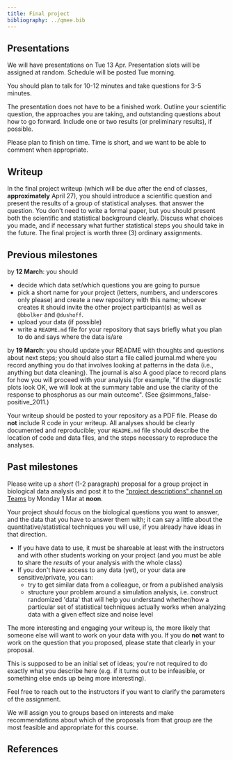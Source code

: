 ```yaml
---
title: Final project
bibliography: ../qmee.bib
---
```


## Presentations

We will have presentations on Tue 13 Apr. Presentation slots will be assigned at random. Schedule will be posted Tue morning.

You should plan to talk for 10-12 minutes and take questions for 3-5 minutes. 

The presentation does not have to be a finished work. Outline your scientific question, the approaches you are taking, and outstanding questions about how to go forward. Include one or two results (or preliminary results), if possible.

Please plan to finish on time. Time is short, and we want to be able to comment when appropriate.

## Writeup 

In the final project writeup (which will be due after the end of classes, **approximately** April 27), you should introduce a scientific question and present the results of a group of statistical analyses. that answer the question. You don't need to write a formal paper, but you should present both the scientific and statistical background clearly. Discuss what choices you made, and if necessary what further statistical steps you should take in the future. The final project is worth three (3) ordinary assignments. 

## Previous milestones

by **12 March**: you should

* decide which data set/which questions you are going to pursue
* pick a short name for your project (letters, numbers, and underscores only please) and create a new repository with this name; whoever creates it should invite the other project participant(s) as well as `@bbolker` and `@dushoff`.
* upload your data (if possible)
* write a `README.md` file for your repository that says briefly what you plan to do and says where the data is/are

by **19 March**: you should update your README with thoughts and questions about next steps; you should also start a file called journal.md where you record anything you do that involves looking at patterns in the data (i.e., anything but data cleaning). The journal is also A good place to record plans for how you will proceed with your analysis (for example, "if the diagnostic plots look OK, we will look at the summary table and use the clarity of the response to phosphorus as our main outcome". (See @simmons_false-positive_2011.)

Your writeup should be posted to your repository as a PDF file. Please do **not** include R code in your writeup. All analyses should be clearly documented and reproducible; your `README.md` file should describe the location of code and data files, and the steps necessary to reproduce the analyses.

## Past milestones

Please write up a *short* (1-2 paragraph) proposal for a group project in biological data analysis and post it to the ["project descriptions" channel on Teams](https://teams.microsoft.com/l/channel/19%3ae5bc4646fdd24b209ebcd76e98a98977%40thread.tacv2/project%2520descriptions?groupId=f81633df-ce5f-48f1-81b3-bedfdab309ab&tenantId=44376307-b429-42ad-8c25-28cd496f4772) by Monday 1 Mar at __noon__.

Your project should focus on the biological questions you want to answer, and the data that you have to answer them with; it can say a little about the quantitative/statistical techniques you will use, if you already have ideas in that direction. 

* If you have data to use, it must be shareable at least with the instructors and with other students working on your project (and you must be able to share the *results* of your analysis with the whole class)
* If you don't have access to any data (yet), or your data are sensitive/private, you can:
    * try to get similar data from a colleague, or from a published analysis
	* structure your problem around a simulation analysis, i.e. construct randomized 'data' that will help you understand whether/how a particular set of statistical techniques actually works when analyzing data with a given effect size and noise level

The more interesting and engaging your writeup is, the more likely that someone else will want to work on your data with you. If you do **not** want to work on the question that you proposed, please state that clearly in your proposal.

This is supposed to be an initial set of ideas; you're not required to do exactly what you describe here (e.g. if it turns out to be infeasible, or something else ends up being more interesting).

Feel free to reach out to the instructors if you want to clarify the parameters of the assignment.

We will assign you to groups based on interests and make recommendations about which of the proposals from that group are the most feasible and appropriate for this course.


## References
